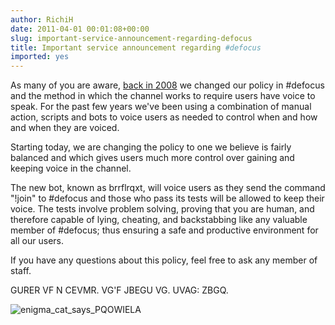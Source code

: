 ```yaml
---
author: RichiH
date: 2011-04-01 00:01:08+00:00
slug: important-service-announcement-regarding-defocus
title: Important service announcement regarding #defocus
imported: yes
---
```

As many of you are aware, [back in 2008](news/2008-09-14-change-in-defocus-policy-and-what-do-you-think) we changed our policy in #defocus and the method in which the channel works to require users have voice to speak. For the past few years we've been using a combination of manual action, scripts and bots to voice users as needed to control when and how and when they are voiced.

Starting today, we are changing the policy to one we believe is fairly balanced and which gives users much more control over gaining and keeping voice in the channel.

The new bot, known as brrflrqxt, will voice users as they send the command "!join" to #defocus and those who pass its tests will be allowed to keep their voice. The tests involve problem solving, proving that you are human, and therefore capable of lying, cheating, and backstabbing like any valuable member of #defocus; thus ensuring a safe and productive environment for all our users.

If you have any questions about this policy, feel free to ask any member of staff.

GURER VF N CEVMR. VG'F JBEGU VG. UVAG: ZBGQ.

![enigma_cat_says_PQOWIELA](static/img/enigma-cat.jpg)





